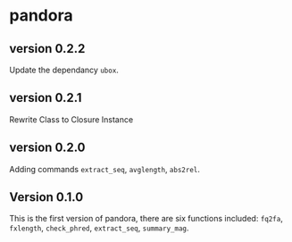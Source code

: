 # pandora

## version 0.2.2
Update the dependancy `ubox`.

## version 0.2.1
Rewrite Class to Closure Instance

## version 0.2.0
Adding commands `extract_seq`, `avglength`, `abs2rel`.

## Version 0.1.0
This is the first version of pandora, there are six functions included:
`fq2fa`, `fxlength`, `check_phred`, `extract_seq`, `summary_mag`.
